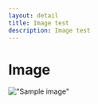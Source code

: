 ```yaml
---
layout: detail
title: Image test
description: Image test
---
```


# Image

!["Sample image"](assets/sample.png)

